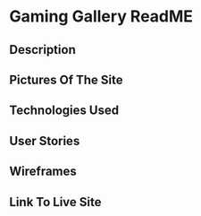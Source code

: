 # Gaming Gallery ReadME

## Description 

## Pictures Of The Site 

## Technologies Used

## User Stories

## Wireframes

## Link To Live Site

